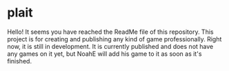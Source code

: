 # plait
Hello! It seems you have reached the ReadMe file of this repository.
This project is for creating and publishing any kind of game professionally. Right now, it is still in development. It is currently published and does not have any games on it yet, but NoahE will add his game to it as soon as it's finished.

